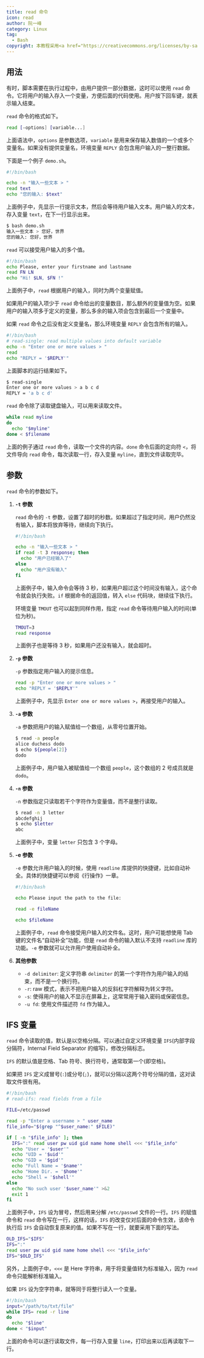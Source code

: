 ```yaml
---
title: read 命令
icon: read
author: 阮一峰
category: Linux
tag:
  - Bash
copyright: 本教程采用<a href="https://creativecommons.org/licenses/by-sa/3.0/deed.zh" rel="noopener noreferrer" target="_blank">知识共享 署名-相同方式共享 3.0协议</a>
---
```


## 用法

有时，脚本需要在执行过程中，由用户提供一部分数据，这时可以使用 `read` 命令。它将用户的输入存入一个变量，方便后面的代码使用。用户按下回车键，就表示输入结束。

`read` 命令的格式如下。

```bash
read [-options] [variable...]
```

上面语法中，`options` 是参数选项，`variable` 是用来保存输入数值的一个或多个变量名。如果没有提供变量名，环境变量 `REPLY` 会包含用户输入的一整行数据。

下面是一个例子 `demo.sh`。

```bash
#!/bin/bash

echo -n "输入一些文本 > "
read text
echo "您的输入: $text"
```

上面例子中，先显示一行提示文本，然后会等待用户输入文本。用户输入的文本，存入变量 `text`，在下一行显示出来。

```bash
$ bash demo.sh
输入一些文本 > 您好，世界
您的输入: 您好，世界
```

`read` 可以接受用户输入的多个值。

```bash
#!/bin/bash
echo Please, enter your firstname and lastname
read FN LN
echo "Hi! $LN, $FN !"
```

上面例子中，`read` 根据用户的输入，同时为两个变量赋值。

如果用户的输入项少于 `read` 命令给出的变量数目，那么额外的变量值为空。如果用户的输入项多于定义的变量，那么多余的输入项会包含到最后一个变量中。

如果 `read` 命令之后没有定义变量名，那么环境变量 `REPLY` 会包含所有的输入。

```bash
#!/bin/bash
# read-single: read multiple values into default variable
echo -n "Enter one or more values > "
read
echo "REPLY = '$REPLY'"
```

上面脚本的运行结果如下。

```bash
$ read-single
Enter one or more values > a b c d
REPLY = 'a b c d'
```

`read` 命令除了读取键盘输入，可以用来读取文件。

```bash
while read myline
do
  echo "$myline"
done < $filename
```

上面的例子通过 `read` 命令，读取一个文件的内容。`done` 命令后面的定向符 `<`，将文件导向 `read` 命令，每次读取一行，存入变量 `myline`，直到文件读取完毕。

## 参数

`read` 命令的参数如下。

1. **`-t` 参数**

   `read` 命令的 `-t` 参数，设置了超时的秒数。如果超过了指定时间，用户仍然没有输入，脚本将放弃等待，继续向下执行。

   ```bash
   #!/bin/bash

   echo -n "输入一些文本 > "
   if read -t 3 response; then
     echo "用户已经输入了"
   else
     echo "用户没有输入"
   fi
   ```

   上面例子中，输入命令会等待 3 秒，如果用户超过这个时间没有输入，这个命令就会执行失败。`if` 根据命令的返回值，转入 `else` 代码块，继续往下执行。

   环境变量 `TMOUT` 也可以起到同样作用，指定 `read` 命令等待用户输入的时间(单位为秒)。

   ```bash
   TMOUT=3
   read response
   ```

   上面例子也是等待 3 秒，如果用户还没有输入，就会超时。

1. **`-p` 参数**

   `-p` 参数指定用户输入的提示信息。

   ```bash
   read -p "Enter one or more values > "
   echo "REPLY = '$REPLY'"
   ```

   上面例子中，先显示 `Enter one or more values >`，再接受用户的输入。

1. **`-a` 参数**

   `-a` 参数把用户的输入赋值给一个数组，从零号位置开始。

   ```bash
   $ read -a people
   alice duchess dodo
   $ echo ${people[2]}
   dodo
   ```

   上面例子中，用户输入被赋值给一个数组 `people`，这个数组的 2 号成员就是 `dodo`。

1. **`-n` 参数**

   `-n` 参数指定只读取若干个字符作为变量值，而不是整行读取。

   ```bash
   $ read -n 3 letter
   abcdefghij
   $ echo $letter
   abc
   ```

   上面例子中，变量 `letter` 只包含 3 个字母。

1. **-e 参数**

   `-e` 参数允许用户输入的时候，使用 `readline` 库提供的快捷键，比如自动补全。具体的快捷键可以参阅《行操作》一章。

   ```bash
   #!/bin/bash

   echo Please input the path to the file:

   read -e fileName

   echo $fileName
   ```

   上面例子中，`read` 命令接受用户输入的文件名。这时，用户可能想使用 Tab 键的文件名“自动补全”功能，但是 `read` 命令的输入默认不支持 `readline` 库的功能。`-e` 参数就可以允许用户使用自动补全。

1. **其他参数**

   - `-d delimiter`: 定义字符串 `delimiter` 的第一个字符作为用户输入的结束，而不是一个换行符。
   - `-r`: raw 模式，表示不把用户输入的反斜杠字符解释为转义字符。
   - `-s`: 使得用户的输入不显示在屏幕上，这常常用于输入密码或保密信息。
   - `-u fd`: 使用文件描述符 `fd` 作为输入。

## IFS 变量

`read` 命令读取的值，默认是以空格分隔。可以通过自定义环境变量 `IFS`(内部字段分隔符，Internal Field Separator 的缩写)，修改分隔标志。

`IFS` 的默认值是空格、Tab 符号、换行符号，通常取第一个(即空格)。

如果把 `IFS` 定义成冒号(`:`)或分号(`;`)，就可以分隔以这两个符号分隔的值，这对读取文件很有用。

```bash
#!/bin/bash
# read-ifs: read fields from a file

FILE=/etc/passwd

read -p "Enter a username > " user_name
file_info="$(grep "^$user_name:" $FILE)"

if [ -n "$file_info" ]; then
  IFS=":" read user pw uid gid name home shell <<< "$file_info"
  echo "User = '$user'"
  echo "UID = '$uid'"
  echo "GID = '$gid'"
  echo "Full Name = '$name'"
  echo "Home Dir. = '$home'"
  echo "Shell = '$shell'"
else
  echo "No such user '$user_name'" >&2
  exit 1
fi
```

上面例子中，`IFS` 设为冒号，然后用来分解 `/etc/passwd` 文件的一行。`IFS` 的赋值命令和 `read` 命令写在一行，这样的话，`IFS` 的改变仅对后面的命令生效，该命令执行后 `IFS` 会自动恢复原来的值。如果不写在一行，就要采用下面的写法。

```bash
OLD_IFS="$IFS"
IFS=":"
read user pw uid gid name home shell <<< "$file_info"
IFS="$OLD_IFS"
```

另外，上面例子中，`<<<` 是 Here 字符串，用于将变量值转为标准输入，因为 `read` 命令只能解析标准输入。

如果 `IFS` 设为空字符串，就等同于将整行读入一个变量。

```bash
#!/bin/bash
input="/path/to/txt/file"
while IFS= read -r line
do
  echo "$line"
done < "$input"
```

上面的命令可以逐行读取文件，每一行存入变量 `line`，打印出来以后再读取下一行。
